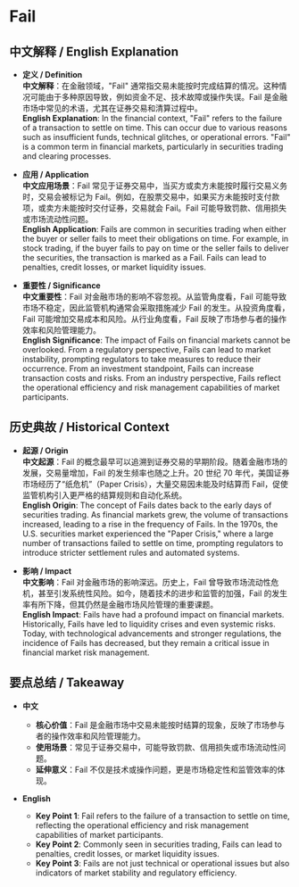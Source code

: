 # Fail

## 中文解释 / English Explanation

* **定义 / Definition**  
  **中文解释**：在金融领域，"Fail" 通常指交易未能按时完成结算的情况。这种情况可能由于多种原因导致，例如资金不足、技术故障或操作失误。Fail 是金融市场中常见的术语，尤其在证券交易和清算过程中。  
  **English Explanation**: In the financial context, "Fail" refers to the failure of a transaction to settle on time. This can occur due to various reasons such as insufficient funds, technical glitches, or operational errors. "Fail" is a common term in financial markets, particularly in securities trading and clearing processes.

* **应用 / Application**  
  **中文应用场景**：Fail 常见于证券交易中，当买方或卖方未能按时履行交易义务时，交易会被标记为 Fail。例如，在股票交易中，如果买方未能按时支付款项，或卖方未能按时交付证券，交易就会 Fail。Fail 可能导致罚款、信用损失或市场流动性问题。  
  **English Application**: Fails are common in securities trading when either the buyer or seller fails to meet their obligations on time. For example, in stock trading, if the buyer fails to pay on time or the seller fails to deliver the securities, the transaction is marked as a Fail. Fails can lead to penalties, credit losses, or market liquidity issues.

* **重要性 / Significance**  
  **中文重要性**：Fail 对金融市场的影响不容忽视。从监管角度看，Fail 可能导致市场不稳定，因此监管机构通常会采取措施减少 Fail 的发生。从投资角度看，Fail 可能增加交易成本和风险。从行业角度看，Fail 反映了市场参与者的操作效率和风险管理能力。  
  **English Significance**: The impact of Fails on financial markets cannot be overlooked. From a regulatory perspective, Fails can lead to market instability, prompting regulators to take measures to reduce their occurrence. From an investment standpoint, Fails can increase transaction costs and risks. From an industry perspective, Fails reflect the operational efficiency and risk management capabilities of market participants.

## 历史典故 / Historical Context

* **起源 / Origin**  
  **中文起源**：Fail 的概念最早可以追溯到证券交易的早期阶段。随着金融市场的发展，交易量增加，Fail 的发生频率也随之上升。20 世纪 70 年代，美国证券市场经历了“纸危机”（Paper Crisis），大量交易因未能及时结算而 Fail，促使监管机构引入更严格的结算规则和自动化系统。  
  **English Origin**: The concept of Fails dates back to the early days of securities trading. As financial markets grew, the volume of transactions increased, leading to a rise in the frequency of Fails. In the 1970s, the U.S. securities market experienced the "Paper Crisis," where a large number of transactions failed to settle on time, prompting regulators to introduce stricter settlement rules and automated systems.

* **影响 / Impact**  
  **中文影响**：Fail 对金融市场的影响深远。历史上，Fail 曾导致市场流动性危机，甚至引发系统性风险。如今，随着技术的进步和监管的加强，Fail 的发生率有所下降，但其仍然是金融市场风险管理的重要课题。  
  **English Impact**: Fails have had a profound impact on financial markets. Historically, Fails have led to liquidity crises and even systemic risks. Today, with technological advancements and stronger regulations, the incidence of Fails has decreased, but they remain a critical issue in financial market risk management.

## 要点总结 / Takeaway

* **中文**  
  - **核心价值**：Fail 是金融市场中交易未能按时结算的现象，反映了市场参与者的操作效率和风险管理能力。  
  - **使用场景**：常见于证券交易中，可能导致罚款、信用损失或市场流动性问题。  
  - **延伸意义**：Fail 不仅是技术或操作问题，更是市场稳定性和监管效率的体现。

* **English**  
  - **Key Point 1**: Fail refers to the failure of a transaction to settle on time, reflecting the operational efficiency and risk management capabilities of market participants.  
  - **Key Point 2**: Commonly seen in securities trading, Fails can lead to penalties, credit losses, or market liquidity issues.  
  - **Key Point 3**: Fails are not just technical or operational issues but also indicators of market stability and regulatory efficiency.